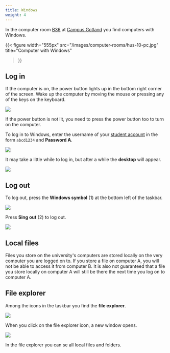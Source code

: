 ```yaml
---
title: Windows
weight: 4
---
```


In the computer room [B36][B36] at [Campus Gotland][gotland] you find computers with
Windows. 

[B36]:
    https://use.mazemap.com/#v=1&campusid=100&zlevel=3&center=18.288615,57.639342&zoom=18&sharepoitype=poi&sharepoi=293398

[gotland]: https://www.uu.se/en/campus/gotland

{{< figure 
    width="555px" 
    src="/images/computer-rooms/hus-10-pc.jpg" 
    title="Computer with Windows" 
>}}

## Log in

If the computer is on, the power button lights up in the bottom right corner of the screen. Wake up the computer
by moving the mouse or pressing any of the keys on the keyboard.

![](/images/computer-rooms/power-button.png)

If the power button is not lit, you need to press the power button too
to turn on the computer.

To log in to Windows, enter the username of your
[student account][student-account] in the form `abcd1234` and **Password A**.

[student-account]: preparation/#student-account

![](/images/linux/windows-10-login.jpg?width=444px)

It may take a little while to log in, but after a while the **desktop** will
appear.

![](/images/studenttjanster/windows/desktop.png)

## Log out

To log out, press the **Windows symbol** (1) at the bottom left of the
taskbar.

![](/images/studenttjanster/windows/windows-symbol.png)

Press **Sing out** (2) to log out.

![](/images/studenttjanster/windows/sign-out.png?width=300px)

## Local files

Files you store on the university's computers are  stored locally on the very
computer you are logged on to. If you store a file on computer A, you will not
be able to access it from computer B. It is also not guaranteed that a file you
store locally on computer A will still be there the next time you log on to
computer A.

## File explorer

Among the icons in the taskbar you find the **file explorer**. 

![](/images/student-services/windows/taskbar-explorer.png)

When you click on the file explorer icon, a new window opens. 

![](/images/studenttjanster/windows/file-explorer-1.png)

In the file explorer you can se all local files and folders. 